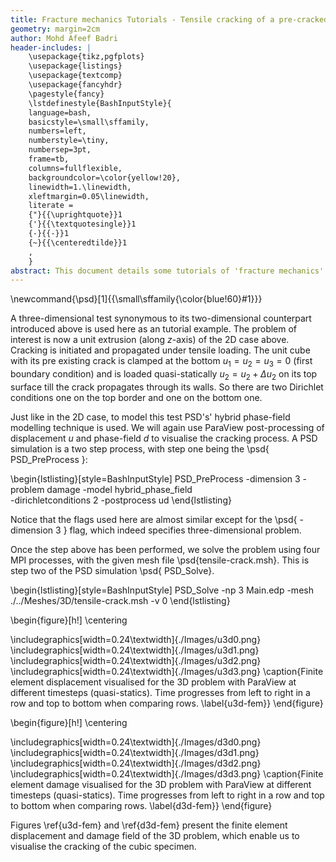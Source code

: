 ```yaml
---
title: Fracture mechanics Tutorials - Tensile cracking of a pre-cracked cube a 3D example of PSD parallel solver
geometry: margin=2cm
author: Mohd Afeef Badri
header-includes: |
    \usepackage{tikz,pgfplots}
    \usepackage{listings}
    \usepackage{textcomp}
    \usepackage{fancyhdr}
    \pagestyle{fancy}
    \lstdefinestyle{BashInputStyle}{
	language=bash,
	basicstyle=\small\sffamily,
	numbers=left,
	numberstyle=\tiny,
	numbersep=3pt,
	frame=tb,
	columns=fullflexible,
	backgroundcolor=\color{yellow!20},
	linewidth=1.\linewidth,
	xleftmargin=0.05\linewidth,
	literate =
	{"}{{\uprightquote}}1
	{'}{{\textquotesingle}}1
	{-}{{-}}1
	{~}{{\centeredtilde}}1
	,
    }
abstract: This document details some tutorials of 'fracture mechanics' module of PSD. These tutorials are not verbose, but does instead give a kick start to users/developers for using PSD's 'fracture mechanics' module.
---
```


\newcommand{\psd}[1]{{\small\sffamily{\color{blue!60}#1}}}




A three-dimensional test synonymous to its two-dimensional counterpart introduced above is used here as an tutorial example.   The problem of interest is now a unit extrusion (along $z$-axis) of the 2D case above. Cracking is initiated and propagated under tensile loading. The unit cube with its  pre existing crack  is clamped at the bottom $u_1=u_2=u_3=0$ (first boundary condition) and is loaded quasi-statically $u_2=u_2 + \Delta u_2$ on its top surface till the crack propagates through its walls. So there are two Dirichlet conditions one on the top border and one on the bottom one.

Just like in the 2D case, to model this test PSD's' hybrid phase-field modelling  technique is used. We will again use ParaView post-processing of displacement $u$ and phase-field $d$ to visualise the cracking process. A PSD simulation is a two step process, with step one being the  \psd{ PSD\_PreProcess }:

\begin{lstlisting}[style=BashInputStyle]
PSD_PreProcess -dimension 3 -problem damage -model hybrid_phase_field  \
-dirichletconditions 2 -postprocess ud
\end{lstlisting}

Notice that the flags used here are almost similar except for the   \psd{ -dimension 3 } flag, which indeed specifies three-dimensional problem.

Once the step above has been performed, we solve the problem using four MPI processes, with the given mesh file \psd{tensile-crack.msh}. This is step two of the PSD simulation   \psd{ PSD\_Solve}.

\begin{lstlisting}[style=BashInputStyle]
PSD_Solve -np 3 Main.edp -mesh ./../Meshes/3D/tensile-crack.msh -v 0
\end{lstlisting}

\begin{figure}[h!]
\centering

\includegraphics[width=0.24\textwidth]{./Images/u3d0.png}
\includegraphics[width=0.24\textwidth]{./Images/u3d1.png}
\includegraphics[width=0.24\textwidth]{./Images/u3d2.png}
\includegraphics[width=0.24\textwidth]{./Images/u3d3.png}
\caption{Finite element displacement visualised for the 3D problem with ParaView at different timesteps (quasi-statics). Time progresses from left to right in a row and top to bottom when comparing rows. \label{u3d-fem}}
\end{figure}



\begin{figure}[h!]
\centering

\includegraphics[width=0.24\textwidth]{./Images/d3d0.png}
\includegraphics[width=0.24\textwidth]{./Images/d3d1.png}
\includegraphics[width=0.24\textwidth]{./Images/d3d2.png}
\includegraphics[width=0.24\textwidth]{./Images/d3d3.png}
\caption{Finite element damage visualised for the 3D problem with ParaView at different timesteps (quasi-statics). Time progresses from left to right in a row and top to bottom when comparing rows. \label{d3d-fem}}
\end{figure}

Figures \ref{u3d-fem} and \ref{d3d-fem} present the finite element displacement and damage field of the 3D problem, which enable us to visualise the cracking of the cubic specimen.
